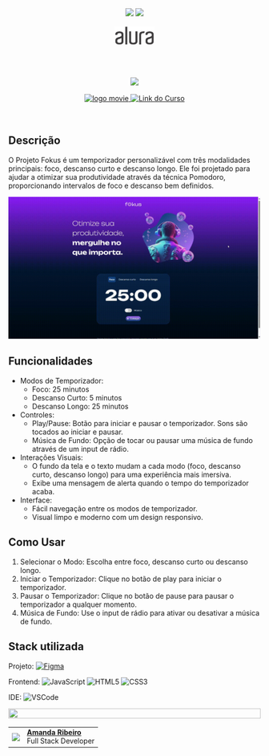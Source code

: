 <div align=center>
    <a href="https://github.com/Amanda-ribeiiro/challenge-one-t6-portfolio/blob/main/README.md"><img src="https://img.shields.io/badge/Idioma-PT-031225"></a>
    <a href="https://github.com/Amanda-ribeiiro/challenge-one-t6-portfolio/blob/main/README.en.md"><img src="https://img.shields.io/badge/Language-EN-052236"></a>
</div>

<br>

<div align=center>
    <a href="https://cursos.alura.com.br/formacao-fase-selecao-one6" target="_blank">
        <img align="center" width="80" src="https://github.com/Amanda-ribeiiro/challenge-one-t6-portfolio/blob/main/assets/img/academic/alura.png">
    </a>
</div>

<br>
<br>
<br>

<!--💬GREETING & TITLE / 🌐WEBSITE: https://github.com/denvercoder1/readme-typing-svg --> 
<p align="center"> 
    <img width="60%" src="https://readme-typing-svg.herokuapp.com?font=Orbitron&size=25&color=871FF3&weight=800&background=031225&center=true&vCenter=true&duration=3000&pause=300&lines=<Projeto>;<Fokus>">
</p>


<div align="center">
    <a href="https://cursos.alura.com.br/course/javascript-manipulando-elementos-dom" target="_blank">
        <img src="https://img.shields.io/badge/▶-2a2a2a?style=for-the-badge&logo=movie&logoColor=2a2a2a" target="_blank" alt="logo movie" />
        <img src="https://img.shields.io/badge/Acessar%20o%20Curso%20na%20Plataforma-2a2a2a?style=for-the-badge" target="_blank" alt="Link do Curso" />
    </a>
</div>

<br>
<br>

## Descrição

O Projeto Fokus é um temporizador personalizável com três modalidades principais: foco, descanso curto e descanso longo. Ele foi projetado para ajudar a otimizar sua produtividade através da técnica Pomodoro, proporcionando intervalos de foco e descanso bem definidos.

<img src="https://github.com/Amanda-ribeiiro/fokus/blob/main/Fokus-video.gif">


## Funcionalidades

- Modos de Temporizador:
  - Foco: 25 minutos
  - Descanso Curto: 5 minutos
  - Descanso Longo: 25 minutos
- Controles:
  - Play/Pause: Botão para iniciar e pausar o temporizador. Sons são tocados ao iniciar e pausar.
  - Música de Fundo: Opção de tocar ou pausar uma música de fundo através de um input de rádio.
- Interações Visuais:
  - O fundo da tela e o texto mudam a cada modo (foco, descanso curto, descanso longo) para uma experiência mais imersiva.
  - Exibe uma mensagem de alerta quando o tempo do temporizador acaba.
- Interface:
  - Fácil navegação entre os modos de temporizador.
  - Visual limpo e moderno com um design responsivo.
 
## Como Usar

<ol>
  <li>Selecionar o Modo: Escolha entre foco, descanso curto ou descanso longo.</li>
  <li>Iniciar o Temporizador: Clique no botão de play para iniciar o temporizador.</li>
  <li>Pausar o Temporizador: Clique no botão de pause para pausar o temporizador a qualquer momento.</li>
  <li>Música de Fundo: Use o input de rádio para ativar ou desativar a música de fundo.</li>
</ol>

## Stack utilizada

Projeto:
[![Figma](https://img.shields.io/badge/-Figma-000000?style=flat-square&logo=figma&logoColor=white&labelColor=000000)](https://www.figma.com/file/dEaMv34Wd5G7TBMPo8fPlK/Projeto-Fokus?type=design&node-id=35%3A181&mode=design&t=iUqAI1TmK8dniUzy-1)



Frontend:
![JavaScript](https://img.shields.io/badge/-JavaScript-black?style=flat-square&logo=javascript)
![HTML5](https://img.shields.io/badge/-HTML5-E34F26?style=flat-square&logo=html5&logoColor=white)
![CSS3](https://img.shields.io/badge/-CSS3-1572B6?style=flat-square&logo=css3)

IDE:
![VSCode](https://img.shields.io/badge/-VSCode-007ACC?style=flat-square&logo=visual-studio-code&logoColor=white)



<!--📏LINE-->
<img src="https://i.imgur.com/dBaSKWF.gif" height="20" width="100%">

<table align=right>
  <tr>
    <td>
      <img width="50px" align="center" src="https://avatars.githubusercontent.com/Amanda-ribeiiro"/>
    </td>
    <td align="left">
      <a href="https://github.com/Amanda-ribeiiro">
        <span><b>Amanda Ribeiro</b></span>
      </a>
      <br>
      <span>Full Stack Developer</span>
    </td>
  </tr>
</table>

